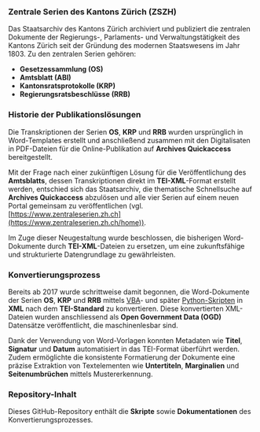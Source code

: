 ### Zentrale Serien des Kantons Zürich (ZSZH)

Das Staatsarchiv des Kantons Zürich archiviert und publiziert die zentralen Dokumente der Regierungs-, Parlaments- und Verwaltungstätigkeit des Kantons Zürich seit der Gründung des modernen Staatswesens im Jahr 1803. Zu den zentralen Serien gehören:

- **Gesetzessammlung (OS)**
- **Amtsblatt (ABl)**
- **Kantonsratsprotokolle (KRP)**
- **Regierungsratsbeschlüsse (RRB)**

### Historie der Publikationslösungen

Die Transkriptionen der Serien **OS**, **KRP** und **RRB** wurden ursprünglich in Word-Templates erstellt und anschließend zusammen mit den Digitalisaten in PDF-Dateien für die Online-Publikation auf **Archives Quickaccess** bereitgestellt.

Mit der Frage nach einer zukünftigen Lösung für die Veröffentlichung des **Amtsblatts**, dessen Transkriptionen direkt im **TEI-XML**-Format erstellt werden, entschied sich das Staatsarchiv, die thematische Schnellsuche auf **Archives Quickaccess** abzulösen und alle vier Serien auf einem neuen Portal gemeinsam zu veröffentlichen (vgl. [https://www.zentraleserien.zh.ch](https://www.zentraleserien.zh.ch/home)). 

Im Zuge dieser Neugestaltung wurde beschlossen, die bisherigen Word-Dokumente durch **TEI-XML**-Dateien zu ersetzen, um eine zukunftsfähige und strukturierte Datengrundlage zu gewährleisten.

### Konvertierungsprozess

Bereits ab 2017 wurde schrittweise damit begonnen, die Word-Dokumente der Serien **OS**, **KRP** und **RRB** mittels [VBA](scripts/VBA)- und später [Python-Skripten](scripts/python) in **XML** nach dem **TEI-Standard** zu konvertieren. Diese konvertierten XML-Dateien wurden anschliessend als **Open Government Data (OGD)** Datensätze veröffentlicht, die maschinenlesbar sind.

Dank der Verwendung von Word-Vorlagen konnten Metadaten wie **Titel**, **Signatur** und **Datum** automatisiert in das TEI-Format überführt werden. Zudem ermöglichte die konsistente Formatierung der Dokumente eine präzise Extraktion von Textelementen wie **Untertiteln**, **Marginalien** und **Seitenumbrüchen** mittels Mustererkennung.

### Repository-Inhalt

Dieses GitHub-Repository enthält die **Skripte** sowie **Dokumentationen** des Konvertierungsprozesses.
